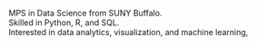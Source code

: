 MPS in Data Science from SUNY Buffalo. <br>
Skilled in Python, R, and SQL. <br>
Interested in data analytics, visualization, and machine learning, <br>
